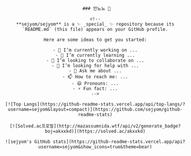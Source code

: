 <div align=center

     ### 안뇨뇨 👋

    <!--
    **sejyom/sejyom** is a ✨ _special_ ✨ repository because its `README.md` (this file) appears on your GitHub profile.

    Here are some ideas to get you started:

    - 🔭 I’m currently working on ...
    - 🌱 I’m currently learning ...
    - 👯 I’m looking to collaborate on ...
    - 🤔 I’m looking for help with ...
    - 💬 Ask me about ...
    - 📫 How to reach me: ...
    - 😄 Pronouns: ...
    - ⚡ Fun fact: ...
    -->

    [![Top Langs](https://github-readme-stats.vercel.app/api/top-langs/?username=sejyom&layout=compact)](https://github.com/sejyom/github-readme-stats)

    [![Solved.ac프로필](http://mazassumnida.wtf/api/v2/generate_badge?boj=akxxkd)](https://solved.ac/akxxkd)

    ![sejyom's GitHub stats](https://github-readme-stats.vercel.app/api?username=sejyom&show_icons=true&theme=bear)
    
</div>
